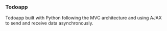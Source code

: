 ### Todoapp
Todoapp built with Python following the MVC architecture and using AJAX to send and receive data asynchronously.